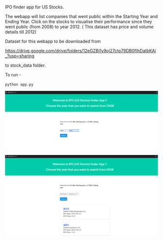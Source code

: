 IPO finder app for US Stocks.

The webapp will list companies that went public within the Starting Year and Ending Year.
Click on the stocks to visualise their performance since they went public (from 2008) to year 2012. ( This dataset has price and volume details till 2012)

Dataset for this webapp to be downloaded from 

https://drive.google.com/drive/folders/12eGZBj1y9oj27ctp79DB0fIhDatbKAi_?usp=sharing

to stock_data folder.

To run -

`python app.py`

![landing page image](/img/landing.png)

![result page image](/img/result.png)